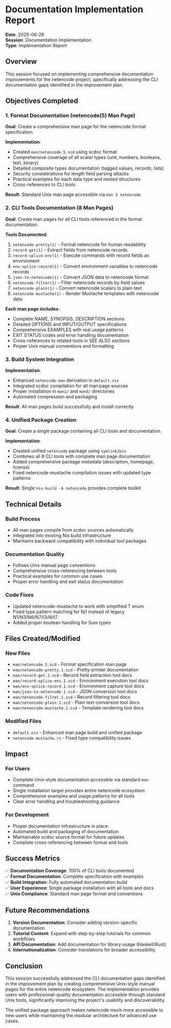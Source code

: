# Documentation Implementation Report

**Date**: 2025-06-26  
**Session**: Documentation Implementation  
**Type**: Implementation Report

## Overview

This session focused on implementing comprehensive documentation improvements for the netencode project, specifically addressing the CLI documentation gaps identified in the improvement plan.

## Objectives Completed

### 1. Format Documentation (netencode(5) Man Page)

**Goal**: Create a comprehensive man page for the netencode format specification.

**Implementation**:
- Created `man/netencode.5.scd` using scdoc format
- Comprehensive coverage of all scalar types (unit, numbers, booleans, text, binary)
- Detailed composite types documentation (tagged values, records, lists)
- Security considerations for length field parsing attacks
- Practical examples for each data type and nested structures
- Cross-references to CLI tools

**Result**: Standard Unix man page accessible via `man 5 netencode`

### 2. CLI Tools Documentation (8 Man Pages)

**Goal**: Create man pages for all CLI tools referenced in the format documentation.

**Tools Documented**:
1. `netencode-pretty(1)` - Format netencode for human readability
2. `record-get(1)` - Extract fields from netencode records
3. `record-splice-env(1)` - Execute commands with record fields as environment
4. `env-splice-record(1)` - Convert environment variables to netencode records
5. `json-to-netencode(1)` - Convert JSON data to netencode format
6. `netencode-filter(1)` - Filter netencode records by field values
7. `netencode-plain(1)` - Convert netencode scalars to plain text
8. `netencode-mustache(1)` - Render Mustache templates with netencode data

**Each man page includes**:
- Complete NAME, SYNOPSIS, DESCRIPTION sections
- Detailed OPTIONS and INPUT/OUTPUT specifications
- Comprehensive EXAMPLES with real usage patterns
- EXIT STATUS codes and error handling documentation
- Cross-references to related tools in SEE ALSO sections
- Proper Unix manual conventions and formatting

### 3. Build System Integration

**Implementation**:
- Enhanced `netencode-man` derivation in `default.nix`
- Integrated scdoc compilation for all man page sources
- Proper installation in `man1/` and `man5/` directories
- Automated compression and packaging

**Result**: All man pages build successfully and install correctly

### 4. Unified Package Creation

**Goal**: Create a single package containing all CLI tools and documentation.

**Implementation**:
- Created unified `netencode` package using `symlinkJoin`
- Combines all 8 CLI tools with complete man page documentation
- Added comprehensive package metadata (description, homepage, license)
- Fixed netencode-mustache compilation issues with updated type patterns

**Result**: Single `nix-build -A netencode` provides complete toolkit

## Technical Details

### Build Process
- All man pages compile from scdoc sources automatically
- Integrated into existing Nix build infrastructure
- Maintains backward compatibility with individual tool packages

### Documentation Quality
- Follows Unix manual page conventions
- Comprehensive cross-referencing between tools
- Practical examples for common use cases
- Proper error handling and exit status documentation

### Code Fixes
- Updated netencode-mustache to work with simplified T enum
- Fixed type pattern matching for N/I instead of legacy N1/N3/N6/N7/I3/I6/I7
- Added proper boolean handling for Sum types

## Files Created/Modified

### New Files
- `man/netencode.5.scd` - Format specification man page
- `man/netencode-pretty.1.scd` - Pretty-printer documentation
- `man/record-get.1.scd` - Record field extraction tool docs
- `man/record-splice-env.1.scd` - Environment execution tool docs
- `man/env-splice-record.1.scd` - Environment capture tool docs
- `man/json-to-netencode.1.scd` - JSON conversion tool docs
- `man/netencode-filter.1.scd` - Record filtering tool docs
- `man/netencode-plain.1.scd` - Plain text conversion tool docs
- `man/netencode-mustache.1.scd` - Template rendering tool docs

### Modified Files
- `default.nix` - Enhanced man page build and unified package
- `netencode-mustache.rs` - Fixed type compatibility issues

## Impact

### For Users
- Complete Unix-style documentation accessible via standard `man` command
- Single installation target provides entire netencode ecosystem
- Comprehensive examples and usage patterns for all tools
- Clear error handling and troubleshooting guidance

### For Development
- Proper documentation infrastructure in place
- Automated build and packaging of documentation
- Maintainable scdoc source format for future updates
- Complete cross-referencing between format and tools

## Success Metrics

✅ **Documentation Coverage**: 100% of CLI tools documented  
✅ **Format Documentation**: Complete specification with examples  
✅ **Build Integration**: Fully automated documentation build  
✅ **User Experience**: Single package installation with all tools and docs  
✅ **Unix Compliance**: Standard man page format and conventions  

## Future Recommendations

1. **Version Documentation**: Consider adding version-specific documentation
2. **Tutorial Content**: Expand with step-by-step tutorials for common workflows  
3. **API Documentation**: Add documentation for library usage (Haskell/Rust)
4. **Internationalization**: Consider translations for broader accessibility

## Conclusion

This session successfully addressed the CLI documentation gaps identified in the improvement plan by creating comprehensive Unix-style manual pages for the entire netencode ecosystem. The implementation provides users with professional-quality documentation accessible through standard Unix tools, significantly improving the project's usability and discoverability.

The unified package approach makes netencode much more accessible to new users while maintaining the modular architecture for advanced use cases.